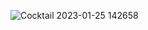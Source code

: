 ![Cocktail 2023-01-25 142658](https://user-images.githubusercontent.com/117649014/214575470-9e0316dd-2be7-457d-9898-56fc82483ce9.png)
